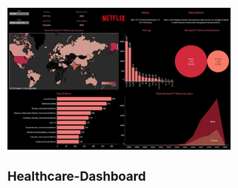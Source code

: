 ![Healthcare Dashboard Preview](https://github.com/Sarthak-Nigam/Netflix-Dashboard/blob/main/Netflix%20Tableau%20Dashboard.jpg)


# Healthcare-Dashboard
